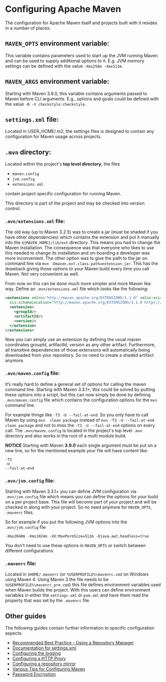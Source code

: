 # Configuring Apache Maven

<!--
Licensed to the Apache Software Foundation (ASF) under one
or more contributor license agreements.  See the NOTICE file
distributed with this work for additional information
regarding copyright ownership.  The ASF licenses this file
to you under the Apache License, Version 2.0 (the
"License"); you may not use this file except in compliance
with the License.  You may obtain a copy of the License at

http://www.apache.org/licenses/LICENSE-2.0

Unless required by applicable law or agreed to in writing,
software distributed under the License is distributed on an
"AS IS" BASIS, WITHOUT WARRANTIES OR CONDITIONS OF ANY
KIND, either express or implied.  See the License for the
specific language governing permissions and limitations
under the License.
-->

The configuration for Apache Maven itself and projects built with it resides
in a number of places:

## `MAVEN_OPTS` environment variable:

This variable contains parameters used to start up the JVM running Maven and
can be used to supply additional options to it. E.g. JVM memory
settings can be defined with the value `-Xms256m -Xmx512m`.

## `MAVEN_ARGS` environment variable:

Starting with Maven 3.9.0, this variable contains arguments passed to Maven before
CLI arguments. E.g., options and goals could be defined with the value
`-B -V checkstyle:checkstyle`.

## `settings.xml` file:

Located in USER_HOME/.m2, the settings files is designed to contain any
configuration for Maven usage across projects.

## `.mvn` directory:

Located within the project's **top level directory**, the files

- `maven.config`
- `jvm.config`
- `extensions.xml`

contain project specific configuration for running Maven.

This directory is part of the project and may be checked into version control.

### `.mvn/extensions.xml` file:

The old way (up to Maven 3.2.5) was to create a jar (must be shaded if you have other dependencies) which contains the extension and put
it manually into the `${MAVEN_HOME}/lib/ext` directory. This means you had to change the Maven installation. The consequence was that everyone
who likes to use this needed to change its installation and on-boarding a developer was more inconvenient. The other
option was to give the path to the jar on command line via `mvn -Dmaven.ext.class.path=extension.jar`. This has the drawback giving those
options to your Maven build every time you call Maven. Not very convenient as well.

From now on this can be done much more simpler and more Maven like way. Define an `.mvn/extensions.xml` file which looks like the following:

```xml
<extensions xmlns="http://maven.apache.org/EXTENSIONS/1.1.0" xmlns:xsi="http://www.w3.org/2001/XMLSchema-instance"
  xsi:schemaLocation="http://maven.apache.org/EXTENSIONS/1.1.0 https://maven.apache.org/xsd/core-extensions-1.0.0.xsd">
  <extension>
    <groupId/>
    <artifactId/>
    <version/>
  </extension>
</extensions>
```

Now you can simply use an extension by defining the usual maven coordinates groupId, artifactId, version as any other artifact. Furthermore, all transitive dependencies of those extensions will automatically being downloaded from your repository. So no need to create a shaded artifact anymore.

### `.mvn/maven.config` file:

It’s really hard to define a general set of options for calling the maven command line. Starting with Maven 3.3.1+, this could be solved by
putting these
options into a script, but this can now simply be done by defining `.mvn/maven.config` file which contains the
configuration options for the `mvn` command line.

For example things like `-T3 -U --fail-at-end`. So you only have to call Maven by using `mvn 
clean package` instead of `mvn -T3 -U --fail-at-end clean package` and not to miss the `-T3 -U --fail-at-end` options on every call.
The `.mvn/maven.config` is located in the project's top level `.mvn` directory and also works in the root of a multi module build.

**NOTICE** Starting with Maven **3.9.0** each single argument must be put on a new line, so for the mentioned example your file will have content like:

```
-T3
-U 
--fail-at-end
```

### `.mvn/jvm.config` file:

Starting with Maven 3.3.1+ you can define JVM configuration via `.mvn/jvm.config` file which means you can define the options for your build on a per project base.
This file will become part of your project and will be checked in along with your project.
So no need anymore for `MAVEN_OPTS`, `.mavenrc` files.

So for example if you put the following JVM options into the `.mvn/jvm.config` file

```
-Xmx2048m -Xms1024m -XX:MaxPermSize=512m -Djava.awt.headless=true
```

You don't need to use these options in `MAVEN_OPTS` or switch between different configurations.

### `.mavenrc` file:

Located in `$HOME/.mavenrc` (or `%USERPROFILE%\mavenrc.cmd` on Windows using Maven 4. Using Maven 3 the file needs to be `%USERPROFILE%\mavenrc_pre.cmd`) this file defines environment variables used when Maven builds the project. With this users can define environment variables in either the `settings.xml` or `pom.xml` and have them read the property that was set by the `.mavenrc` file.

## Other guides

The following guides contain further information to specific configuration aspects:

* [Recommended Best Practice - Using a Repository Manager](./repository-management.html)
* [Documentation for settings.xml](./settings.html)
* [Configuring the logging](./maven-logging.html)
* [Configuring a HTTP Proxy](./guides/mini/guide-proxies.html)
* [Configuring a repository mirror](./guides/mini/guide-mirror-settings.html)
* [Various Tips for Configuring Maven](./guides/mini/guide-configuring-maven.html)
* [Password Encryption](./guides/mini/guide-encryption.html)

